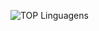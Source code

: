 ![TOP Linguagens](https://github-readme-stats.vercel.app/api/top-langs/?username=njr1466&layout=compact&theme=dracula)
